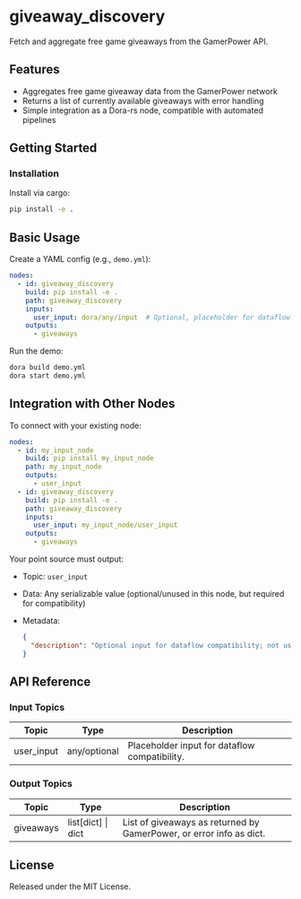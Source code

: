# giveaway_discovery

Fetch and aggregate free game giveaways from the GamerPower API.

## Features
- Aggregates free game giveaway data from the GamerPower network
- Returns a list of currently available giveaways with error handling
- Simple integration as a Dora-rs node, compatible with automated pipelines

## Getting Started

### Installation
Install via cargo:
```bash
pip install -e .
```

## Basic Usage

Create a YAML config (e.g., `demo.yml`):

```yaml
nodes:
  - id: giveaway_discovery
    build: pip install -e .
    path: giveaway_discovery
    inputs:
      user_input: dora/any/input  # Optional, placeholder for dataflow compatibility
    outputs:
      - giveaways
```

Run the demo:

```bash
dora build demo.yml
dora start demo.yml
```


## Integration with Other Nodes

To connect with your existing node:

```yaml
nodes:
  - id: my_input_node
    build: pip install my_input_node
    path: my_input_node
    outputs:
      - user_input
  - id: giveaway_discovery
    build: pip install -e .
    path: giveaway_discovery
    inputs:
      user_input: my_input_node/user_input
    outputs:
      - giveaways
```

Your point source must output:

* Topic: `user_input`
* Data: Any serializable value (optional/unused in this node, but required for compatibility)
* Metadata:

  ```json
  {
    "description": "Optional input for dataflow compatibility; not used."
  }
  ```

## API Reference

### Input Topics

| Topic      | Type          | Description                                   |
| ---------- | ------------- | --------------------------------------------- |
| user_input | any/optional  | Placeholder input for dataflow compatibility. |

### Output Topics

| Topic     | Type             | Description                                                           |
| --------- | ---------------- | --------------------------------------------------------------------- |
| giveaways | list[dict] \| dict | List of giveaways as returned by GamerPower, or error info as dict.   |


## License

Released under the MIT License.
